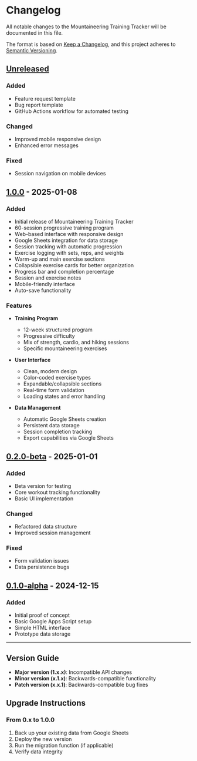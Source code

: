 # Changelog

All notable changes to the Mountaineering Training Tracker will be documented in this file.

The format is based on [Keep a Changelog](https://keepachangelog.com/en/1.0.0/),
and this project adheres to [Semantic Versioning](https://semver.org/spec/v2.0.0.html).

## [Unreleased]

### Added
- Feature request template
- Bug report template
- GitHub Actions workflow for automated testing

### Changed
- Improved mobile responsive design
- Enhanced error messages

### Fixed
- Session navigation on mobile devices

## [1.0.0] - 2025-01-08

### Added
- Initial release of Mountaineering Training Tracker
- 60-session progressive training program
- Web-based interface with responsive design
- Google Sheets integration for data storage
- Session tracking with automatic progression
- Exercise logging with sets, reps, and weights
- Warm-up and main exercise sections
- Collapsible exercise cards for better organization
- Progress bar and completion percentage
- Session and exercise notes
- Mobile-friendly interface
- Auto-save functionality

### Features
- **Training Program**
  - 12-week structured program
  - Progressive difficulty
  - Mix of strength, cardio, and hiking sessions
  - Specific mountaineering exercises

- **User Interface**
  - Clean, modern design
  - Color-coded exercise types
  - Expandable/collapsible sections
  - Real-time form validation
  - Loading states and error handling

- **Data Management**
  - Automatic Google Sheets creation
  - Persistent data storage
  - Session completion tracking
  - Export capabilities via Google Sheets

## [0.2.0-beta] - 2025-01-01

### Added
- Beta version for testing
- Core workout tracking functionality
- Basic UI implementation

### Changed
- Refactored data structure
- Improved session management

### Fixed
- Form validation issues
- Data persistence bugs

## [0.1.0-alpha] - 2024-12-15

### Added
- Initial proof of concept
- Basic Google Apps Script setup
- Simple HTML interface
- Prototype data storage

---

## Version Guide

- **Major version (1.x.x)**: Incompatible API changes
- **Minor version (x.1.x)**: Backwards-compatible functionality
- **Patch version (x.x.1)**: Backwards-compatible bug fixes

## Upgrade Instructions

### From 0.x to 1.0.0
1. Back up your existing data from Google Sheets
2. Deploy the new version
3. Run the migration function (if applicable)
4. Verify data integrity

[Unreleased]: https://github.com/yourusername/mountaineering-training-tracker/compare/v1.0.0...HEAD
[1.0.0]: https://github.com/yourusername/mountaineering-training-tracker/releases/tag/v1.0.0
[0.2.0-beta]: https://github.com/yourusername/mountaineering-training-tracker/releases/tag/v0.2.0-beta
[0.1.0-alpha]: https://github.com/yourusername/mountaineering-training-tracker/releases/tag/v0.1.0-alpha